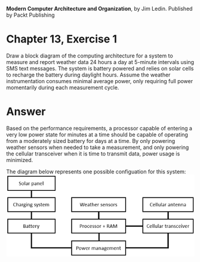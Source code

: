 __Modern Computer Architecture and Organization__, by Jim Ledin. Published by Packt Publishing
# Chapter 13, Exercise 1

Draw a block diagram of the computing architecture for a system to measure and report weather data 24 hours a day at 5-minute intervals using SMS text messages. The system is battery powered and relies on solar cells to recharge the battery during daylight hours. Assume the weather instrumentation consumes minimal average power, only requiring full power momentarily during each measurement cycle.

# Answer
Based on the performance requirements, a processor capable of entering a very low power state for minutes at a time should be capable of operating from a moderately sized battery for days at a time. By only powering weather sensors when needed to take a measurement, and only powering the cellular transceiver when it is time to transmit data, power usage is minimized.

The diagram below represents one possible configuation for this system:
![Weather station system diagram](weather_sys_diagram.png)